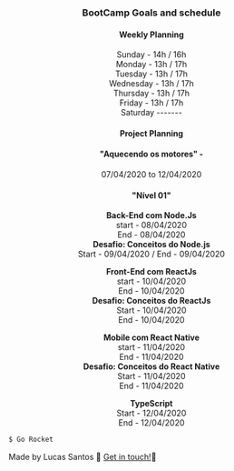 <h3 align="center">
  BootCamp Goals and schedule
</h3>
<h4 align="center">
  Weekly Planning
</h4>
<p align="center">
 Sunday - 14h / 16h <br />
Monday - 13h / 17h <br />
Tuesday - 13h / 17h <br>
Wednesday - 13h / 17h <br>
Thursday - 13h / 17h <br>
Friday - 13h / 17h <br>
Saturday ------- <br>
</p>

<h4 align="center">
  Project Planning
</h4>

<h4 align="center"> 
 "Aquecendo os motores" - 
</h4>

 <p align="center">
  07/04/2020 to 12/04/2020
</p>

<h4 align="center"> 
 "Nível 01"
</h4>
<p align="center">
  <b>Back-End com Node.Js</b> <br />
  start - 08/04/2020 <br /> 
  End - 08/04/2020 <br />
  <b>Desafio: Conceitos do Node.js</b> <br />
  Start - 09/04/2020 / End - 09/04/2020 <br />
</p>

<p align="center">
  <b>Front-End com ReactJs</b> <br />
  start - 10/04/2020 <br /> 
  End - 10/04/2020 <br />
  <b>Desafio: Conceitos do ReactJs</b> <br />
  Start - 10/04/2020 <br /> End - 10/04/2020 <br />
</p>

<p align="center">
  <b>Mobile com React Native</b> <br />
  start - 11/04/2020 <br /> 
  End - 11/04/2020 <br />
  <b>Desafio: Conceitos do React Native</b> <br />
  Start - 11/04/2020 <br /> End - 11/04/2020 <br />
</p>

<p align="center">
  <b>TypeScript</b> <br />
  Start - 12/04/2020 <br /> 
  End - 12/04/2020 <br />
</p>



```bash
$ Go Rocket
```

Made by Lucas Santos :wave: [Get in touch!](https://www.linkedin.com/in/lucasmk/):rocket:
